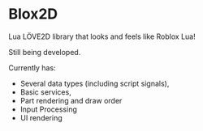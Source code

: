 # Blox2D
Lua LÖVE2D library that looks and feels like Roblox Lua!

Still being developed.

Currently has:
- Several data types (including script signals),
- Basic services,
- Part rendering and draw order
- Input Processing
- UI rendering
